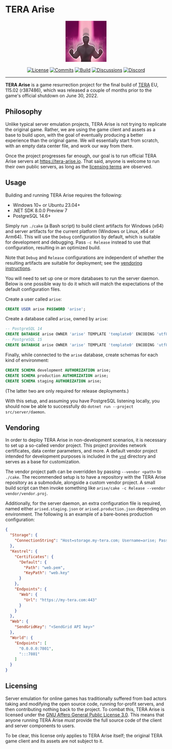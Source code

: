 # TERA Arise

<div align="center">
    <img src="arise.png"
         width="128" />
</div>

<div align="center">

[![License](https://img.shields.io/github/license/tera-arise/arise?color=brown)](LICENSE-AGPL-3.0)
[![Commits](https://img.shields.io/github/commit-activity/m/tera-arise/arise/master?label=commits&color=slateblue)](https://github.com/tera-arise/arise/commits/master)
[![Build](https://img.shields.io/github/actions/workflow/status/tera-arise/arise/build.yml?branch=master)](https://github.com/tera-arise/arise/actions/workflows/build.yml)
[![Discussions](https://img.shields.io/github/discussions/tera-arise/arise?color=teal)](https://github.com/tera-arise/arise/discussions)
[![Discord](https://img.shields.io/discord/1049553965987143750?color=peru&label=discord)](https://discord.gg/BZnmVMGYa9)

</div>

--------------------------------------------------------------------------------

**TERA Arise** is a game resurrection project for the final build of
[TERA](https://en.wikipedia.org/wiki/TERA_(video_game)) EU, 115.02 (r387486),
which was released a couple of months prior to the game's official shutdown on
June 30, 2022.

## Philosophy

Unlike typical server emulation projects, TERA Arise is not trying to replicate
the original game. Rather, we are using the game client and assets as a base to
build upon, with the goal of eventually producing a better experience than the
original game. We will essentially start from scratch, with an empty data center
file, and work our way from there.

Once the project progresses far enough, our goal is to run official TERA Arise
servers at <https://tera-arise.io>. That said, anyone is welcome to run their
own public servers, as long as the [licensing terms](#licensing) are observed.

## Usage

Building and running TERA Arise requires the following:

* Windows 10+ or Ubuntu 23.04+
* .NET SDK 8.0.0 Preview 7
* PostgreSQL 14.6+

Simply run `./cake` (a Bash script) to build client artifacts for Windows (x64)
and server artifacts for the current platform (Windows or Linux, x64 or Arm64).
This will use the `Debug` configuration by default, which is suitable for
development and debugging. Pass `-c Release` instead to use that configuration,
resulting in an optimized build.

Note that `Debug` and `Release` configurations are independent of whether the
resulting artifacts are suitable for deployment; see the
[vendoring instructions](#vendoring).

You will need to set up one or more databases to run the server daemon. Below is
one possible way to do it which will match the expectations of the default
configuration files.

Create a user called `arise`:

```sql
CREATE USER arise PASSWORD 'arise';
```

Create a database called `arise`, owned by `arise`:

```sql
-- PostgreSQL 14
CREATE DATABASE arise OWNER 'arise' TEMPLATE 'template0' ENCODING 'utf8' LOCALE 'C';
-- PostgreSQL 15
CREATE DATABASE arise OWNER 'arise' TEMPLATE 'template0' ENCODING 'utf8' LOCALE 'und-x-icu' ICU_LOCALE 'und' LOCALE_PROVIDER 'icu';
```

Finally, while connected to the `arise` database, create schemas for each kind
of environment:

```sql
CREATE SCHEMA development AUTHORIZATION arise;
CREATE SCHEMA production AUTHORIZATION arise;
CREATE SCHEMA staging AUTHORIZATION arise;
```

(The latter two are only required for release deployments.)

With this setup, and assuming you have PostgreSQL listening locally, you should
now be able to successfully do `dotnet run --project src/server/daemon`.

## Vendoring

In order to deploy TERA Arise in non-development scenarios, it is necessary to
set up a so-called vendor project. This project provides network certificates,
data center parameters, and more. A default vendor project intended for
development purposes is included in the [`vnd`](vnd) directory and serves as a
base for customization.

The vendor project path can be overridden by passing `--vendor <path>` to
`./cake`. The recommended setup is to have a repository with the TERA Arise
repository as a submodule, alongside a custom vendor project. A small build
script can then invoke something like
`arise/cake -c Release --vendor vendor/vendor.proj`.

Additionally, for the server daemon, an extra configuration file is required,
named either `arised.staging.json` or `arised.production.json` depending on
environment. The following is an example of a bare-bones production
configuration:

```json
{
  "Storage": {
    "ConnectionString": "Host=storage.my-tera.com; Username=arise; Password=arise; Database=production; Root Certificate=postgresql.pem; SSL Mode=VerifyCA"
  },
  "Kestrel": {
    "Certificates": {
      "Default": {
        "Path": "web.pem",
        "KeyPath": "web.key"
      }
    },
    "Endpoints": {
      "Web": {
        "Url": "https://my-tera.com:443"
      }
    }
  },
  "Web": {
    "SendGridKey": "<SendGrid API key>"
  },
  "World": {
    "Endpoints": [
      "0.0.0.0:7801",
      ":::7801"
    ]
  }
}
```

## Licensing

Server emulation for online games has traditionally suffered from bad actors
taking and modifying the open source code, running for-profit servers, and then
contributing nothing back to the project. To combat this, TERA Arise is licensed
under the [GNU Affero General Public License 3.0](LICENSE-AGPL-3.0). This means
that anyone running TERA Arise *must* provide the full source code of the client
and server components to users.

To be clear, this license only applies to TERA Arise itself; the original TERA
game client and its assets are not subject to it.
